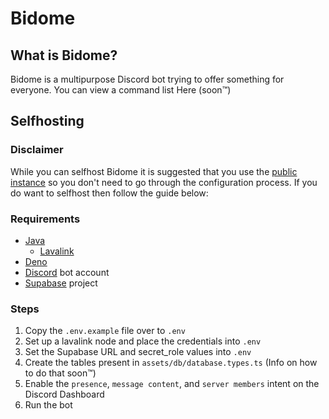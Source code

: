 # Bidome

## What is Bidome?

Bidome is a multipurpose Discord bot trying to offer something for everyone. You
can view a command list Here (soon:tm:)

## Selfhosting

### Disclaimer

While you can selfhost Bidome it is suggested that you use the
[public instance](https://discord.com/api/oauth2/authorize?client_id=778670182956531773&permissions=8&scope=applications.commands%20bot)
so you don't need to go through the configuration process. If you do want to
selfhost then follow the guide below:

### Requirements

- [Java](https://adoptium.net/marketplace/)
  - [Lavalink](https://github.com/lavalink-devs/Lavalink)
- [Deno](https://deno.land/)
- [Discord](https://discord.com/developers/applications/) bot account
- [Supabase](https://supabase.com/dashboard/projects) project

### Steps

1. Copy the `.env.example` file over to `.env`
1. Set up a lavalink node and place the credentials into `.env`
1. Set the Supabase URL and secret_role values into `.env`
1. Create the tables present in `assets/db/database.types.ts` (Info on how to do
   that soon:tm:)
1. Enable the `presence`, `message content`, and `server members` intent on the
   Discord Dashboard
1. Run the bot
